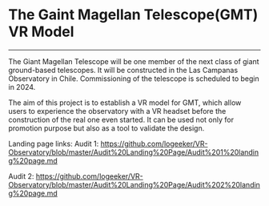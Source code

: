 # The Gaint Magellan Telescope(GMT) VR Model
---------------------------------------
The Giant Magellan Telescope will be one member of the next class of giant ground-based telescopes. It will be constructed in the Las Campanas Observatory in Chile. Commissioning of the telescope is scheduled to begin in 2024. 

The aim of this project is to establish a VR model for GMT, which allow users to experience the observatory with a VR headset before the construction of the real one even started. It can be used not only for promotion purpose but also as a tool to validate the design.

Landing page links:
Audit 1: https://github.com/logeeker/VR-Observatory/blob/master/Audit%20Landing%20Page/Audit%201%20landing%20page.md 

Audit 2: https://github.com/logeeker/VR-Observatory/blob/master/Audit%20Landing%20Page/Audit%202%20landing%20page.md
